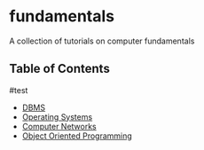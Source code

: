# fundamentals
A collection of tutorials on computer fundamentals

## Table of Contents
#test

- [DBMS](database/)
- [Operating Systems](os/)
- [Computer Networks](networks/)
- [Object Oriented Programming](oop/)
